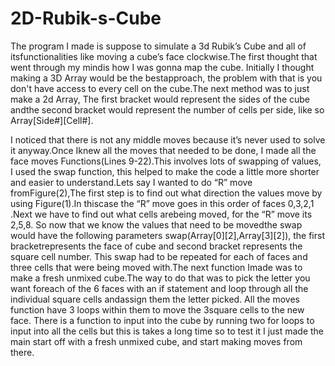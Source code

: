 # 2D-Rubik-s-Cube

  The program I made is suppose to simulate a 3d Rubik’s Cube and all of itsfunctionalities like moving a cube’s face clockwise.The first thought that went through my mindis how I was gonna map the cube. Initially I thought making a 3D Array would be the bestapproach, the problem with that is you don't have access to every cell on the cube.The next method was to just make a 2d Array, The first bracket would represent the sides of the cube andthe second bracket would represent the number of cells per side, like so Array[Side#][Cell#].
  
  I noticed that there is not any middle moves because it’s never used to solve it anyway.Once Iknew all the moves that needed to be done, I made all the face moves Functions(Lines 9-22).This involves lots of swapping of values, I used the swap function, this helped to make the code a little more shorter and easier to understand.Lets say I wanted to do “R” move fromFigure(2),The first step is to find out what direction the values move by using Figure(1).In thiscase the “R” move goes in this order of faces 0,3,2,1 .Next we have to find out what cells arebeing moved, for the “R” move its 2,5,8. So now that we know the values that need to be movedthe swap would have the following parameters swap(Array[0][2],Array[3][2]), the first bracketrepresents the face of cube and second bracket represents the square cell number. This swap had to be repeated for each of faces and three cells that were being moved with.The next function Imade was to make a fresh unmixed cube.The way to do that was to pick the letter you want foreach of the 6 faces with an if statement and loop through all the individual square cells andassign them the letter picked. All the moves function have 3 loops within them to move the 3square cells to the new face. There is a function to input into the cube by running two for loops to input into all the cells but this is takes a long time so to test it I just made the main start off with a fresh unmixed cube, and start making moves from there.
